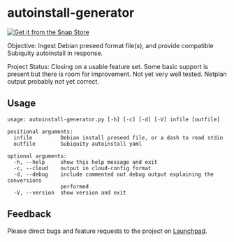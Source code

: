 
# autoinstall-generator

[![Get it from the Snap Store](https://snapcraft.io/static/images/badges/en/snap-store-black.svg)](https://snapcraft.io/autoinstall-generator)

Objective: Ingest Debian preseed format file(s), and provide compatible
Subiquity autoinstall in response.

Project Status: Closing on a usable feature set.  Some basic support is present
but there is room for improvement.  Not yet very well tested.  Netplan output
probably not yet correct.

## Usage

    usage: autoinstall-generator.py [-h] [-c] [-d] [-V] infile [outfile]

    positional arguments:
      infile         Debian install preseed file, or a dash to read stdin
      outfile        Subiquity autoinstall yaml

    optional arguments:
      -h, --help     show this help message and exit
      -c, --cloud    output in cloud-config format
      -d, --debug    include commented out debug output explaining the conversions
                     performed
      -V, --version  show version and exit

## Feedback

Please direct bugs and feature requests to the project on
[Launchpad](https://launchpad.net/autoinstall-generator).
